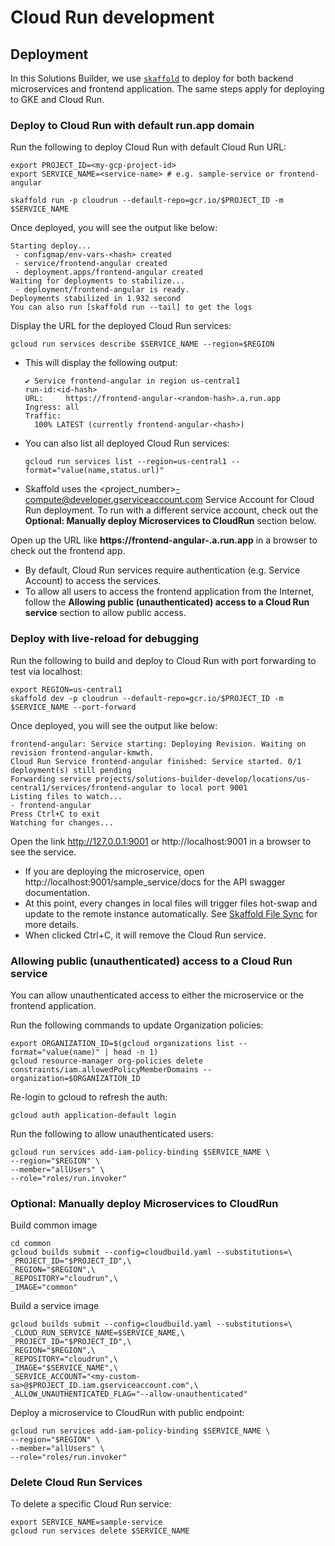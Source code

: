 # Cloud Run development

## Deployment

In this Solutions Builder, we use [`skaffold`](https://skaffold.dev/) to deploy for both backend microservices and frontend application. The same steps apply for deploying to GKE and Cloud Run.

### Deploy to Cloud Run with default **run.app** domain

Run the following to deploy Cloud Run with default Cloud Run URL:
```
export PROJECT_ID=<my-gcp-project-id>
export SERVICE_NAME=<service-name> # e.g. sample-service or frontend-angular

skaffold run -p cloudrun --default-repo=gcr.io/$PROJECT_ID -m $SERVICE_NAME
```

Once deployed, you will see the output like below:
```
Starting deploy...
 - configmap/env-vars-<hash> created
 - service/frontend-angular created
 - deployment.apps/frontend-angular created
Waiting for deployments to stabilize...
 - deployment/frontend-angular is ready.
Deployments stabilized in 1.932 second
You can also run [skaffold run --tail] to get the logs
```
Display the URL for the deployed Cloud Run services:
```
gcloud run services describe $SERVICE_NAME --region=$REGION
```
- This will display the following output:
  ```
  ✔ Service frontend-angular in region us-central1
  run-id:<id-hash>
  URL:     https://frontend-angular-<random-hash>.a.run.app
  Ingress: all
  Traffic:
    100% LATEST (currently frontend-angular-<hash>)
  ```
- You can also list all deployed Cloud Run services:
  ```
  gcloud run services list --region=us-central1 --format="value(name,status.url)"
  ```
- Skaffold uses the <project_number>-compute@developer.gserviceaccount.com Service Account for Cloud Run deployment. To run with a different service account, check out the **Optional: Manually deploy Microservices to CloudRun** section below.

Open up the URL like **https://frontend-angular-<hash>.a.run.app** in a browser to check out the frontend app.
- By default, Cloud Run services require authentication (e.g. Service Account) to access the services.
- To allow all users to access the frontend application from the Internet, follow the **Allowing public (unauthenticated) access to a Cloud Run service** section to allow public access.

### Deploy with live-reload for debugging

Run the following to build and deploy to Cloud Run with port forwarding to test via localhost:

```
export REGION=us-central1
skaffold dev -p cloudrun --default-repo=gcr.io/$PROJECT_ID -m $SERVICE_NAME --port-forward
```

Once deployed, you will see the output like below:
```
frontend-angular: Service starting: Deploying Revision. Waiting on revision frontend-angular-kmwth.
Cloud Run Service frontend-angular finished: Service started. 0/1 deployment(s) still pending
Forwarding service projects/solutions-builder-develop/locations/us-central1/services/frontend-angular to local port 9001
Listing files to watch...
- frontend-angular
Press Ctrl+C to exit
Watching for changes...
```

Open the link http://127.0.0.1:9001 or http://localhost:9001 in a browser to see the service.
- If you are deploying the microservice, open http://localhost:9001/sample_service/docs for the API swagger documentation.
- At this point, every changes in local files will trigger files hot-swap and update to the remote instance automatically. See [Skaffold File Sync](https://skaffold.dev/docs/pipeline-stages/filesync/) for more details.
- When clicked Ctrl+C, it will remove the Cloud Run service.


### Allowing public (unauthenticated) access to a Cloud Run service

You can allow unauthenticated access to either the microservice or the frontend application.

Run the following commands to update Organization policies:
```
export ORGANIZATION_ID=$(gcloud organizations list --format="value(name)" | head -n 1)
gcloud resource-manager org-policies delete constraints/iam.allowedPolicyMemberDomains --organization=$ORGANIZATION_ID
```

Re-login to gcloud to refresh the auth:
```
gcloud auth application-default login
```

Run the following to allow unauthenticated users:
```
gcloud run services add-iam-policy-binding $SERVICE_NAME \
--region="$REGION" \
--member="allUsers" \
--role="roles/run.invoker"
```

###  Optional: Manually deploy Microservices to CloudRun

Build common image
```
cd common
gcloud builds submit --config=cloudbuild.yaml --substitutions=\
_PROJECT_ID="$PROJECT_ID",\
_REGION="$REGION",\
_REPOSITORY="cloudrun",\
_IMAGE="common"
```

Build a service image
```
gcloud builds submit --config=cloudbuild.yaml --substitutions=\
_CLOUD_RUN_SERVICE_NAME=$SERVICE_NAME,\
_PROJECT_ID="$PROJECT_ID",\
_REGION="$REGION",\
_REPOSITORY="cloudrun",\
_IMAGE="$SERVICE_NAME",\
_SERVICE_ACCOUNT="<my-custom-sa>@$PROJECT_ID.iam.gserviceaccount.com",\
_ALLOW_UNAUTHENTICATED_FLAG="--allow-unauthenticated"
```

Deploy a microservice to CloudRun with public endpoint:
```
gcloud run services add-iam-policy-binding $SERVICE_NAME \
--region="$REGION" \
--member="allUsers" \
--role="roles/run.invoker"
```

### Delete Cloud Run Services

To delete a specific Cloud Run service:
```
export SERVICE_NAME=sample-service
gcloud run services delete $SERVICE_NAME
```
